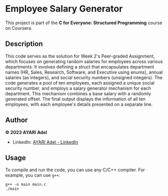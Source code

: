 # Employee Salary Generator

This project is part of the **C for Everyone: Structured Programming** course on Coursera.

## Description

This code serves as the solution for Week 2's Peer-graded Assignment, which focuses on generating random salaries for employees across various departments. It involves defining a struct that encapsulates department names (HR, Sales, Research, Software, and Executive using enums), annual salaries (as integers), and social security numbers (unsigned integers). The code generates a pool of ten employees, each assigned a unique social security number, and employs a salary generator mechanism for each department. This mechanism combines a base salary with a randomly generated offset. The final output displays the information of all ten employees, with each employee's details presented on a separate line.

## Author

**© 2023 AYARI Adel**
- LinkedIn: [AYARI Adel - LinkedIn](https://www.linkedin.com/in/ayari-adel-esim/)

## Usage

To compile and run the code, you can use any C/C++ compiler. For example, you can use `g++`:

```shell
g++ -o main main.c
./main
